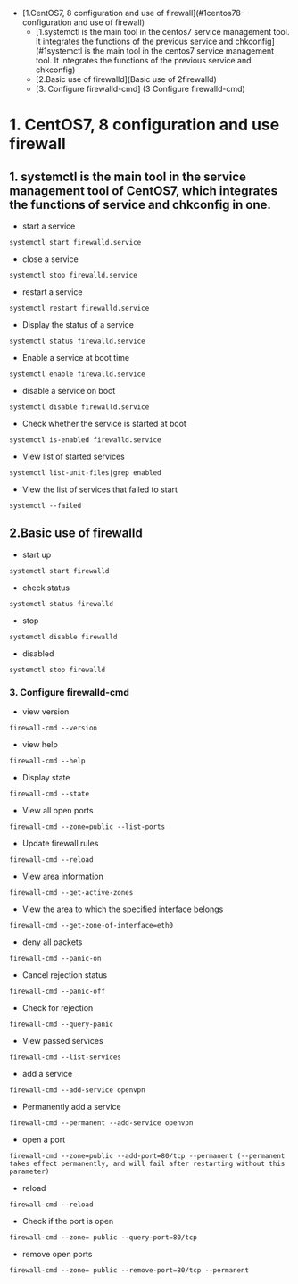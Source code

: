 - [1.CentOS7, 8 configuration and use of firewall](#1centos78-configuration and use of firewall)
  - [1.systemctl is the main tool in the centos7 service management tool. It integrates the functions of the previous service and chkconfig] (#1systemctl is the main tool in the centos7 service management tool. It integrates the functions of the previous service and chkconfig)
  - [2.Basic use of firewalld](Basic use of 2firewalld)
  - [3. Configure firewalld-cmd] (3 Configure firewalld-cmd)

# 1. CentOS7, 8 configuration and use firewall

## 1. systemctl is the main tool in the service management tool of CentOS7, which integrates the functions of service and chkconfig in one.

- start a service

```
systemctl start firewalld.service
```

- close a service

```
systemctl stop firewalld.service
```

- restart a service

```
systemctl restart firewalld.service
```

- Display the status of a service

```
systemctl status firewalld.service
```

- Enable a service at boot time

```
systemctl enable firewalld.service
```

- disable a service on boot

```
systemctl disable firewalld.service
```

- Check whether the service is started at boot

```
systemctl is-enabled firewalld.service
```

- View list of started services

```
systemctl list-unit-files|grep enabled
```

- View the list of services that failed to start

```
systemctl --failed
```

## 2.Basic use of firewalld

- start up

```
systemctl start firewalld
```

- check status

```
systemctl status firewalld
```

- stop

```
systemctl disable firewalld
```

- disabled

```
systemctl stop firewalld
```

### 3. Configure firewalld-cmd

- view version

```
firewall-cmd --version
```

- view help

```
firewall-cmd --help
```

- Display state

```
firewall-cmd --state
```

- View all open ports

```
firewall-cmd --zone=public --list-ports
```

- Update firewall rules

```
firewall-cmd --reload
```

- View area information

```
firewall-cmd --get-active-zones
```

- View the area to which the specified interface belongs

```
firewall-cmd --get-zone-of-interface=eth0
```

- deny all packets

```
firewall-cmd --panic-on
```

- Cancel rejection status

```
firewall-cmd --panic-off
```

- Check for rejection

```
firewall-cmd --query-panic
```

- View passed services

```
firewall-cmd --list-services
```

- add a service

```
firewall-cmd --add-service openvpn
```

- Permanently add a service

```
firewall-cmd --permanent --add-service openvpn
```

- open a port

```
firewall-cmd --zone=public --add-port=80/tcp --permanent (--permanent takes effect permanently, and will fail after restarting without this parameter)
```

- reload

```
firewall-cmd --reload
```

- Check if the port is open

```
firewall-cmd --zone= public --query-port=80/tcp
```

- remove open ports

```
firewall-cmd --zone= public --remove-port=80/tcp --permanent
```
